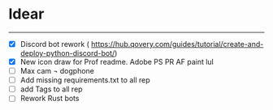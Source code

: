 # Idear

---


- [x] Discord bot rework (
https://hub.qovery.com/guides/tutorial/create-and-deploy-python-discord-bot/)
- [x] New icon draw for Prof readme. Adobe PS PR AF paint lul
- [ ] Max cam ¬ dogphone
- [ ] Add missing requirements.txt to all rep
- [ ] add Tags to all rep
- [ ] Rework Rust bots

